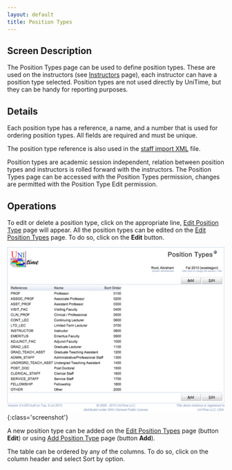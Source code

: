 ```yaml
---
layout: default
title: Position Types
---
```



## Screen Description

The Position Types page can be used to define position types. These are used on the instructors (see [Instructors](instructors) page), each instructor can have a position type selected. Position types are not used directly by UniTime, but they can be handy for reporting purposes.

## Details

Each position type has a reference, a name, and a number that is used for ordering position types. All fields are required and must be unique.

The position type reference is also used in the [staff import XML](https://www.unitime.org/interface/staffImport.xml) file.

Position types are academic session independent, relation between position types and instructors is rolled forward with the instructors. The Position Types page can be accessed with the Position Types permission, changes are permitted with the Position Type Edit permission.

## Operations

To edit or delete a position type, click on the appropriate line, [Edit Position Type](edit-position-type) page will appear. All the position types can be edited on the [Edit Position Types](edit-position-types) page. To do so, click on the **Edit** button.


![Position Types](images/position-types-1.png){:class='screenshot'}

A new position type can be added on the [Edit Position Types](edit-position-types) page (button **Edit**) or using [Add Position Type](add-position-type) page (button **Add**).

The table can be ordered by any of the columns. To do so, click on the column header and select Sort by <column name> option.
